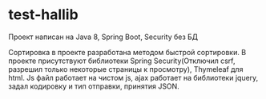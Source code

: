 # test-hallib

Проект написан на Java 8, Spring Boot, Security без БД

Сортировка в проекте разработана методом быстрой сортировки.
В проекте присутствуют библиотеки Spring Security(Отключил csrf, разрешил только некоторые страницы к просмотру), Thymeleaf для html.
Js файл работает на чистом js, ajax работает на библиотеки jquery, задал кодировку и тип отправки, принятия JSON.
